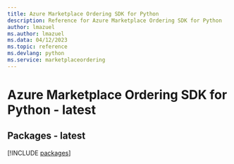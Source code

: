 ```yaml
---
title: Azure Marketplace Ordering SDK for Python
description: Reference for Azure Marketplace Ordering SDK for Python
author: lmazuel
ms.author: lmazuel
ms.data: 04/12/2023
ms.topic: reference
ms.devlang: python
ms.service: marketplaceordering
---
```

# Azure Marketplace Ordering SDK for Python - latest
## Packages - latest
[!INCLUDE [packages](marketplace-ordering-index.md)]